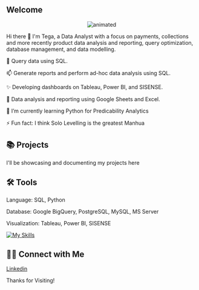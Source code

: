    ## Welcome 

  <p align="center">
  <img src="https://github.com/TegaOghoghoX/TegaOghoghoX/assets/154087927/46e9f9a6-ef88-4b78-9667-db2ed81e8f11)" alt="animated" />
</p>

 Hi there 👋 I'm Tega, a Data Analyst with a focus on payments, collections and more recently product data analysis and reporting, query optimization, database management, and data modelling.

🔭 Query data using SQL.

📫 Generate reports and perform ad-hoc data analysis using SQL.                      

✨  Developing dashboards on Tableau, Power BI, and SISENSE.

🎯 Data analysis and reporting using Google Sheets and Excel.

🌱 I’m currently learning Python for Predicability Analytics 

⚡ Fun fact: I think Solo Levelling is the greatest Manhua 


## 📚 Projects

I'll be showcasing and documenting my projects here 

## 🛠️ Tools

Language: SQL, Python 

Database: Google BigQuery, PostgreSQL, MySQL, MS Server

Visualization: Tableau, Power BI, SISENSE

[![My Skills](https://skillicons.dev/icons?i=gcp,postgres,mysql,py,tableau)](https://skillicons.dev)

## 👋🏻 Connect with Me
[Linkedin](www.linkedin.com/in/oghenetega-oghogho-454598167) 


Thanks for Visiting!


<!--
**TegaOghoghoX/TegaOghoghoX** is a ✨ _special_ ✨ repository because its `README.md` (this file) appears on your GitHub profile.

Here are some ideas to get you started:

- 🔭 I’m currently working on ...
- 🌱 I’m currently learning Python for Predicability Analytics
- 👯 I’m looking to collaborate on Data Projects
- 💬 Ask me about ...
- 📫 How to reach me: ...
- 😄 Pronouns: he/him
- ⚡ Fun fact: ...
-->

